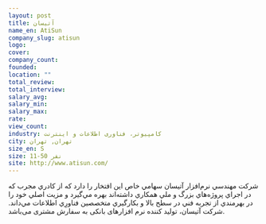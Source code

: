 ```yaml
---
layout: post
title: آتیسان
name_en: AtiSun
company_slug: atisun
logo: 
cover: 
company_count:
founded:
location: ""
total_review: 
total_interview: 
salary_avg: 
salary_min: 
salary_max: 
rate: 
view_count: 
industry: کامپیوتر، فناوری اطلاعات و اینترنت
city: تهران, تهران
size_en: S
size: 11-50 نفر
site: http://www.atisun.com/
---
```


شركت مهندسي نرم‌افزار آتيسان سهامي خاص اين افتخار را دارد كه از كادري مجرب كه در اجراي پروژه‌هاي بزرگ و ملي همكاري داشته‌اند بهره مي‌گيرد و مزيت اصلي خود را در بهرمندي از تجربه فني در سطح بالا و بكارگيري متخصصين فناورِي اطلاعات مي‌داند.
شرکت آتیسان، تولید کننده نرم افزارهای بانکی به سفارش مشتری می‌باشد.